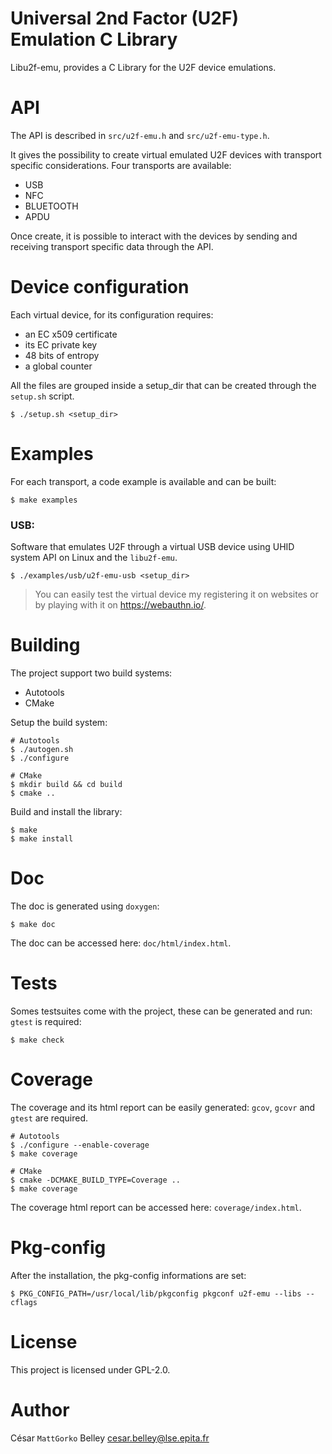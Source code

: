 Universal 2nd Factor (U2F) Emulation C Library
==============================================

Libu2f-emu, provides a C Library for the U2F device emulations.

# API

The API is described in `src/u2f-emu.h` and `src/u2f-emu-type.h`.

It gives the possibility to create virtual emulated U2F devices with transport specific considerations.
Four transports are available:
- USB
- NFC
- BLUETOOTH
- APDU

Once create, it is possible to interact with the devices by sending
and receiving transport specific data through the API.

# Device configuration

Each virtual device, for its configuration requires:
- an EC x509 certificate
- its EC private key
- 48 bits of entropy
- a global counter

All the files are grouped inside a setup_dir that can be created through the `setup.sh` script.

```shell
$ ./setup.sh <setup_dir>
```

# Examples

For each transport, a code example is available and can be built:
```shell
$ make examples
```

### USB:

Software that emulates U2F through a virtual USB device using UHID system API on Linux and the `libu2f-emu`.

```shell
$ ./examples/usb/u2f-emu-usb <setup_dir>
```
> You can easily test the virtual device my registering it on websites or by playing with it on https://webauthn.io/.

# Building

The project support two build systems:
- Autotools
- CMake

Setup the build system:
```shell
# Autotools
$ ./autogen.sh
$ ./configure

# CMake
$ mkdir build && cd build
$ cmake ..
```

Build and install the library:
```shell
$ make
$ make install
```

# Doc

The doc is generated using `doxygen`:
```shell
$ make doc
```
The doc can be accessed here: `doc/html/index.html`.

# Tests

Somes testsuites come with the project, these can be generated and run: `gtest` is required:
```shell
$ make check
```

# Coverage

The coverage and its html report can be easily generated: `gcov`, `gcovr` and `gtest` are required.
```shell
# Autotools
$ ./configure --enable-coverage
$ make coverage

# CMake
$ cmake -DCMAKE_BUILD_TYPE=Coverage ..
$ make coverage
```
The coverage html report can be accessed here: `coverage/index.html`.

# Pkg-config

After the installation, the pkg-config informations are set:
```shell
$ PKG_CONFIG_PATH=/usr/local/lib/pkgconfig pkgconf u2f-emu --libs --cflags
```

# License

This project is licensed under GPL-2.0.

# Author

César `MattGorko` Belley <cesar.belley@lse.epita.fr>
